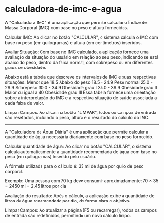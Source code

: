 # calculadora-de-imc-e-agua
A "Calculadora IMC" é uma aplicação que permite calcular o Índice de Massa Corporal (IMC) com base no peso e altura fornecidos.

Calcular IMC:
Ao clicar no botão "CALCULAR", o sistema calcula o IMC com base no peso (em quilogramas) e altura (em centímetros) inseridos.

Avaliar Situação:
Com base no IMC calculado, a aplicação fornece uma avaliação da situação do usuário em relação ao seu peso, indicando se está abaixo do peso, dentro da faixa normal, com sobrepeso ou em diferentes graus de obesidade.

Abaixo está a tabela que descreve os intervalos de IMC e suas respectivas situações:
Menor que 18.5	Abaixo do peso
18.5 - 24.9	Peso normal
25.0 - 29.9	Sobrepeso
30.0 - 34.9	Obesidade grau I
35.0 - 39.9	Obesidade grau II
Maior ou igual a 40	Obesidade grau III
Essa tabela fornece uma orientação sobre a interpretação do IMC e a respectiva situação de saúde associada a cada faixa de valor.

Limpar Campos:
Ao clicar no botão "LIMPAR", todos os campos de entrada são resetados, incluindo o peso, altura e o resultado do cálculo do IMC.

--------------------------------------------------------------------------------------------------------
A "Calculadora de Água Diária" é uma aplicação que permite calcular a quantidade de água necessária diariamente com base no peso fornecido.

Calcular quantidade de água:
Ao clicar no botão "CALCULAR", o sistema calcula automaticamente a quantidade recomendada de água com base no peso (em quilogramas) inserido pelo usuário.

A fórmula utilizada para o cálculo é:
35 ml de água por quilo de peso corporal.

Exemplo:
Uma pessoa com 70 kg deve consumir aproximadamente:
70 × 35 = 2450 ml = 2,45 litros por dia

Avaliação do resultado:
Após o cálculo, a aplicação exibe a quantidade de litros de água recomendada por dia, de forma clara e objetiva.

Limpar Campos:
Ao atualizar a página (F5 ou recarregar), todos os campos de entrada são redefinidos, permitindo um novo cálculo limpo.
